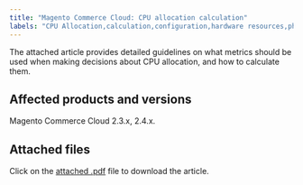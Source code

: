 ```yaml
---
title: "Magento Commerce Cloud: CPU allocation calculation"
labels: "CPU Allocation,calculation,configuration,hardware resources,phCPU,query"
---
```


The attached article provides detailed guidelines on what metrics should be used when making decisions about CPU allocation, and how to calculate them.

## Affected products and versions

Magento Commerce Cloud 2.3.x, 2.4.x.

## Attached files

Click on the [attached .pdf](assets/CPU_Allocation.pdf) file to download the article.
